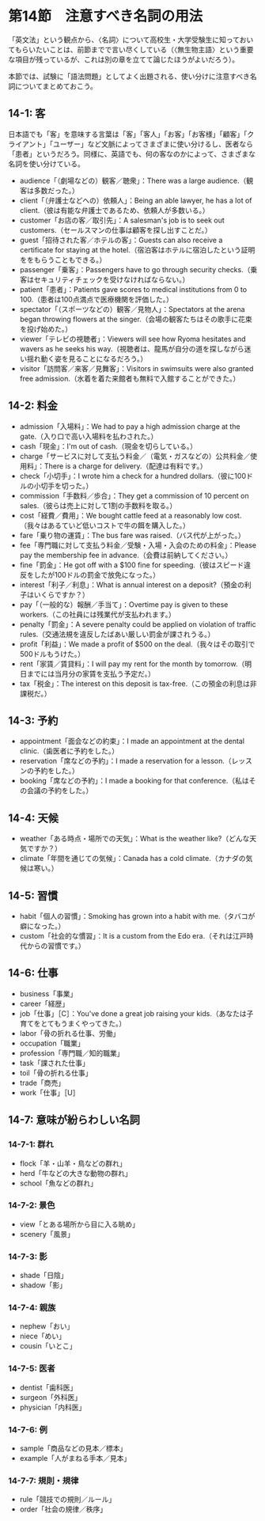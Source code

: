 # 第14節　注意すべき名詞の用法
「英文法」という観点から、〈名詞〉について高校生・大学受験生に知っておいてもらいたいことは、前節までで言い尽くしている（〈無生物主語〉という重要な項目が残っているが、これは別の章を立てて論じたほうがよいだろう）。

本節では、試験に「語法問題」としてよく出題される、使い分けに注意すべき名詞についてまとめておこう。

## 14-1: 客
日本語でも「客」を意味する言葉は「客」「客人」「お客」「お客様」「顧客」「クライアント」「ユーザー」など文脈によってさまざまに使い分けるし、医者なら「患者」というだろう。同様に、英語でも、何の客なのかによって、さまざまな名詞を使い分けている。

- audience「（劇場などの）観客／聴衆」：There was a large audience.（観客は多数だった。）
- client「（弁護士などへの）依頼人」：Being an able lawyer, he has a lot of client.（彼は有能な弁護士であるため、依頼人が多数いる。）
- customer「お店の客／取引先」：A salesman's job is to seek out customers.（セールスマンの仕事は顧客を探し出すことだ。）
- guest「招待された客／ホテルの客」：Guests can also receive a certificate for staying at the hotel.（宿泊客はホテルに宿泊したという証明ををもらうこともできる。）
- passenger「乗客」：Passengers have to go through security checks.（乗客はセキュリティチェックを受けなければならない。）
- patient「患者」：Patients gave scores to medical institutions from 0 to 100.（患者は100点満点で医療機関を評価した。）
- spectator「（スポーツなどの）観客／見物人」：Spectators at the arena began throwing flowers at the singer.（会場の観客たちはその歌手に花束を投げ始めた。）
- viewer「テレビの視聴者」：Viewers will see how Ryoma hesitates and wavers as he seeks his way.（視聴者は、龍馬が自分の道を探しながら迷い揺れ動く姿を見ることになるだろう。）
- visitor「訪問客／来客／見舞客」：Visitors in swimsuits were also granted free admission.（水着を着た来館者も無料で入館することができた。）

## 14-2: 料金
- admission「入場料」：We had to pay a high admission charge at the gate.（入り口で高い入場料を払わされた。）
- cash「現金」：I'm out of cash.（現金を切らしている。）
- charge「サービスに対して支払う料金／（電気・ガスなどの）公共料金／使用料」：There is a charge for delivery.（配達は有料です。）
- check「小切手」：I wrote him a check for a hundred dollars.（彼に100ドルの小切手を切った。）
- commission「手数料／歩合」：They get a commission of 10 percent on sales.（彼らは売上に対して1割の手数料を取る。）
- cost「経費／費用」：We bought cattle feed at a reasonably low cost.（我々はあるていど低いコストで牛の餌を購入した。）
- fare「乗り物の運賃」：The bus fare was raised.（バス代が上がった。）
- fee「専門職に対して支払う料金／受験・入場・入会のための料金」：Please pay the membership fee in advance.（会費は前納してください。）
- fine「罰金」：He got off with a $100 fine for speeding.（彼はスピード違反をしたが100ドルの罰金で放免になった。）
- interest「利子／利息」：What is annual interest on a deposit?（預金の利子はいくらですか？）
- pay「（一般的な）報酬／手当て」：Overtime pay is given to these workers.（この社員には残業代が支払われます。）
- penalty「罰金」：A severe penalty could be applied on violation of traffic rules.（交通法規を違反したばあい厳しい罰金が課されうる。）
- profit「利益」：We made a profit of $500 on the deal.（我々はその取引で500ドルもうけた。）
- rent「家賃／賃貸料」：I will pay my rent for the month by tomorrow.（明日までには当月分の家賃を支払う予定だ。）
- tax「税金」：The interest on this deposit is tax-free.（この預金の利息は非課税だ。）

## 14-3: 予約
- appointment「面会などの約束」：I made an appointment at the dental clinic.（歯医者に予約をした。）
- reservation「席などの予約」：I made a reservation for a lesson.（レッスンの予約をした。）
- booking「席などの予約」：I made a booking for that conference.（私はその会議の予約をした。）

## 14-4: 天候
- weather「ある時点・場所での天気」：What is the weather like?（どんな天気ですか？）
- climate「年間を通じての気候」：Canada has a cold climate.（カナダの気候は寒い。）

## 14-5: 習慣
- habit「個人の習慣」：Smoking has grown into a habit with me.（タバコが癖になった。）
- custom「社会的な慣習」：It is a custom from the Edo era.（それは江戸時代からの習慣です。）

## 14-6: 仕事
- business「事業」
- career「経歴」
- job「仕事」［C］：You've done a great job raising your kids.（あなたは子育てをとてもうまくやってきた。）
- labor「骨の折れる仕事、労働」
- occupation「職業」
- profession「専門職／知的職業」
- task「課された仕事」
- toil「骨の折れる仕事」
- trade「商売」
- work「仕事」［U］

## 14-7: 意味が紛らわしい名詞
### 14-7-1: 群れ
- flock「羊・山羊・鳥などの群れ」
- herd「牛などの大きな動物の群れ」
- school「魚などの群れ」

### 14-7-2: 景色
- view「とある場所から目に入る眺め」
- scenery「風景」

### 14-7-3: 影
- shade「日陰」
- shadow「影」

### 14-7-4: 親族
- nephew「おい」
- niece「めい」
- cousin「いとこ」

### 14-7-5: 医者
- dentist「歯科医」
- surgeon「外科医」
- physician「内科医」

### 14-7-6: 例
- sample「商品などの見本／標本」
- example「人がまねる手本／見本」

### 14-7-7: 規則・規律
- rule「競技での規則／ルール」
- order「社会の規律／秩序」
